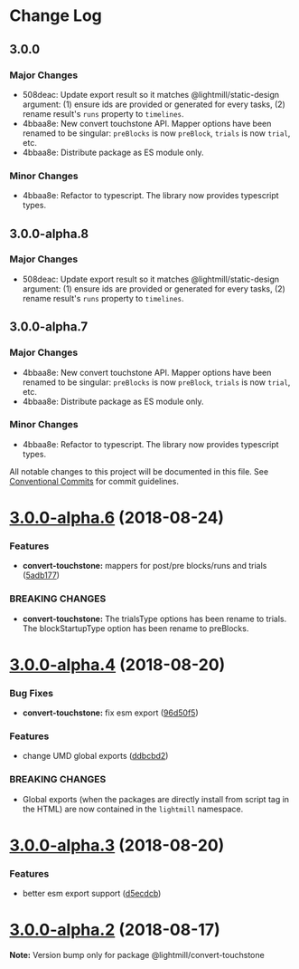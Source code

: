 # Change Log

## 3.0.0

### Major Changes

- 508deac: Update export result so it matches @lightmill/static-design argument: (1) ensure ids are provided or generated for every tasks, (2) rename result's `runs` property to `timelines`.
- 4bbaa8e: New convert touchstone API. Mapper options have been renamed to be singular: `preBlocks` is now `preBlock`, `trials` is now `trial`, etc.
- 4bbaa8e: Distribute package as ES module only.

### Minor Changes

- 4bbaa8e: Refactor to typescript. The library now provides typescript types.

## 3.0.0-alpha.8

### Major Changes

- 508deac: Update export result so it matches @lightmill/static-design argument: (1) ensure ids are provided or generated for every tasks, (2) rename result's `runs` property to `timelines`.

## 3.0.0-alpha.7

### Major Changes

- 4bbaa8e: New convert touchstone API. Mapper options have been renamed to be singular: `preBlocks` is now `preBlock`, `trials` is now `trial`, etc.
- 4bbaa8e: Distribute package as ES module only.

### Minor Changes

- 4bbaa8e: Refactor to typescript. The library now provides typescript types.

All notable changes to this project will be documented in this file.
See [Conventional Commits](https://conventionalcommits.org) for commit guidelines.

<a name="3.0.0-alpha.6"></a>

# [3.0.0-alpha.6](https://github.com/QuentinRoy/lightmill-js/compare/v3.0.0-alpha.5...v3.0.0-alpha.6) (2018-08-24)

### Features

- **convert-touchstone:** mappers for post/pre blocks/runs and trials ([5adb177](https://github.com/QuentinRoy/lightmill-js/commit/5adb177))

### BREAKING CHANGES

- **convert-touchstone:** The trialsType options has been rename to trials. The blockStartupType option has been rename to preBlocks.

<a name="3.0.0-alpha.4"></a>

# [3.0.0-alpha.4](https://github.com/QuentinRoy/lightmill-js/compare/v3.0.0-alpha.3...v3.0.0-alpha.4) (2018-08-20)

### Bug Fixes

- **convert-touchstone:** fix esm export ([96d50f5](https://github.com/QuentinRoy/lightmill-js/commit/96d50f5))

### Features

- change UMD global exports ([ddbcbd2](https://github.com/QuentinRoy/lightmill-js/commit/ddbcbd2))

### BREAKING CHANGES

- Global exports (when the packages are directly install from script tag in the HTML) are now contained in the `lightmill` namespace.

<a name="3.0.0-alpha.3"></a>

# [3.0.0-alpha.3](https://github.com/QuentinRoy/lightmill-js/compare/v3.0.0-alpha.2...v3.0.0-alpha.3) (2018-08-20)

### Features

- better esm export support ([d5ecdcb](https://github.com/QuentinRoy/lightmill-js/commit/d5ecdcb))

<a name="3.0.0-alpha.2"></a>

# [3.0.0-alpha.2](https://github.com/QuentinRoy/lightmill-js/compare/v3.0.0-alpha.1...v3.0.0-alpha.2) (2018-08-17)

**Note:** Version bump only for package @lightmill/convert-touchstone

